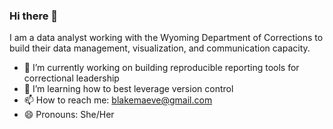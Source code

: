 ### Hi there 👋

I am a data analyst working with the Wyoming Department of Corrections to build their data management, visualization, and communication capacity. 

- 🔭 I’m currently working on building reproducible reporting tools for correctional leadership
- 🌱 I’m learning how to best leverage version control
- 📫 How to reach me: blakemaeve@gmail.com
- 😄 Pronouns: She/Her
<!--
**maeveblake/maeveblake** is a ✨ _special_ ✨ repository because its `README.md` (this file) appears on your GitHub profile.

Here are some ideas to get you started:

- 🔭 I’m currently working on ...
- 🌱 I’m currently learning ...
- 👯 I’m looking to collaborate on ...
- 🤔 I’m looking for help with ...
- 💬 Ask me about ...
- 📫 How to reach me: ...
- 😄 Pronouns: ...
- ⚡ Fun fact: ...
-->
